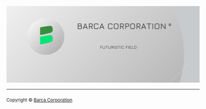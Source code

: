 
![Barca Corporation](https://raw.githubusercontent.com/BarcaCorporation/community/main/static/foundation/banners/2023/github/barca-corp-banner-github-default.png)


---

<sub>Copyright © [Barca Corporation](https://barca.com/)</sub>
